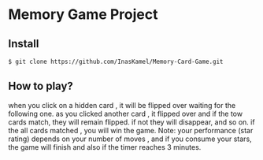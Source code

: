 # Memory Game Project

## Install
```sh
$ git clone https://github.com/InasKamel/Memory-Card-Game.git
```



## How to play?

when you click on a hidden card , it will be flipped over waiting for the following one.
as you clicked another card , it flipped over and if the tow cards match, they will remain
flipped. if not they will disappear, and so on.
if the all cards matched , you will win the game.
Note: your performance (star rating) depends on your number of moves , and if you consume your stars, the game will finish and also if the timer reaches 3 minutes.
